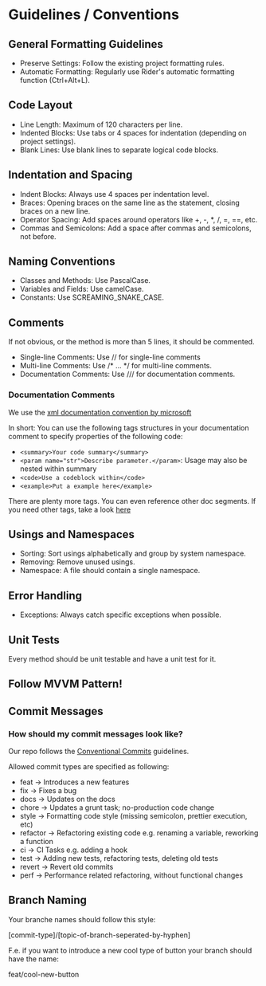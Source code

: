 # Guidelines / Conventions
## General Formatting Guidelines

- Preserve Settings: Follow the existing project formatting rules.
- Automatic Formatting: Regularly use Rider's automatic formatting function (Ctrl+Alt+L).

## Code Layout
- Line Length: Maximum of 120 characters per line.
- Indented Blocks: Use tabs or 4 spaces for indentation (depending on project settings).
- Blank Lines: Use blank lines to separate logical code blocks.

## Indentation and Spacing
- Indent Blocks: Always use 4 spaces per indentation level.
- Braces: Opening braces on the same line as the statement, closing braces on a new line.
- Operator Spacing: Add spaces around operators like +, -, *, /, =, ==, etc.
- Commas and Semicolons: Add a space after commas and semicolons, not before.

## Naming Conventions

- Classes and Methods: Use PascalCase.
- Variables and Fields: Use camelCase.
- Constants: Use SCREAMING_SNAKE_CASE.

## Comments
If not obvious, or the method is more than 5 lines, it should be commented.

- Single-line Comments: Use // for single-line comments
- Multi-line Comments: Use /* ... */ for multi-line comments.
- Documentation Comments: Use /// for documentation comments.

### Documentation Comments
We use the <a href="https://learn.microsoft.com/de-de/dotnet/csharp/language-reference/xmldoc/">xml documentation convention by microsoft</a>

In short: You can use the following tags structures in your documentation comment to specify properties of the following code:

- ```<summary>Your code summary</summary>```
- ```<param name="str">Describe parameter.</param>```: Usage may also be nested within summary
- ```<code>Use a codeblock within</code>```
- ```<example>Put a example here</example>```

There are plenty more tags. You can even reference other doc segments. 
If you need other tags, take a look <a href="https://learn.microsoft.com/en-us/dotnet/csharp/language-reference/xmldoc/recommended-tags">here</a>

## Usings and Namespaces

- Sorting: Sort usings alphabetically and group by system namespace.
- Removing: Remove unused usings.
- Namespace: A file should contain a single namespace.

## Error Handling

- Exceptions: Always catch specific exceptions when possible.

## Unit Tests
Every method should be unit testable and have a unit test for it.

## Follow MVVM Pattern!

## Commit Messages

### How should my commit messages look like?

Our repo follows the <a href="https://www.conventionalcommits.org/en/v1.0.0/">Conventional Commits</a> guidelines.

Allowed commit types are specified as following:

- feat -> Introduces a new features
- fix -> Fixes a bug
- docs -> Updates on the docs
- chore -> Updates a grunt task; no-production code change
- style -> Formatting code style (missing semicolon, prettier execution, etc)
- refactor -> Refactoring existing code e.g. renaming a variable, reworking a function
- ci -> CI Tasks e.g. adding a hook
- test -> Adding new tests, refactoring tests, deleting old tests
- revert -> Revert old commits
- perf -> Performance related refactoring, without functional changes

## Branch Naming

Your branche names should follow this style:

[commit-type]/[topic-of-branch-seperated-by-hyphen]

F.e. if you want to introduce a new cool type of button your branch should have the name:

feat/cool-new-button
